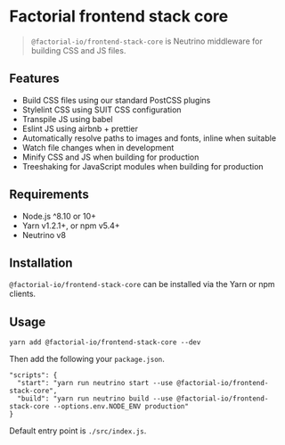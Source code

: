 # Factorial frontend stack core

> `@factorial-io/frontend-stack-core` is Neutrino middleware for building CSS and JS files.

## Features

- Build CSS files using our standard PostCSS plugins
- Stylelint CSS using SUIT CSS configuration
- Transpile JS using babel
- Eslint JS using airbnb + prettier
- Automatically resolve paths to images and fonts, inline when suitable
- Watch file changes when in development
- Minify CSS and JS when building for production
- Treeshaking for JavaScript modules when building for production

## Requirements

- Node.js ^8.10 or 10+
- Yarn v1.2.1+, or npm v5.4+
- Neutrino v8

## Installation

`@factorial-io/frontend-stack-core` can be installed via the Yarn or npm clients.

## Usage

    yarn add @factorial-io/frontend-stack-core --dev

Then add the following your `package.json`.

```
"scripts": {
  "start": "yarn run neutrino start --use @factorial-io/frontend-stack-core",
  "build": "yarn run neutrino build --use @factorial-io/frontend-stack-core --options.env.NODE_ENV production"
}
```

Default entry point is `./src/index.js`.